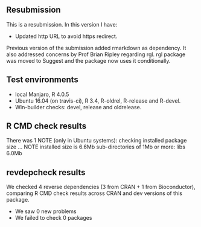 ## Resubmission
This is a resubmission. In this version I have:
* Updated http URL to avoid https redirect.

Previous version of the submission added rmarkdown as dependency.
It also addressed concerns by Prof Brian Ripley regarding rgl. rgl package was moved
to Suggest and the package now uses it conditionally.

## Test environments
* local Manjaro, R 4.0.5
* Ubuntu 16.04 (on travis-ci), R 3.4, R-oldrel, R-release and R-devel.
* Win-builder checks: devel, release and oldrelease.

## R CMD check results
There was 1 NOTE (only in Ubuntu systems):
checking installed package size ... NOTE
installed size is  6.6Mb
sub-directories of 1Mb or more:
  libs   6.0Mb

## revdepcheck results
We checked 4 reverse dependencies (3 from CRAN + 1 from Bioconductor), comparing
R CMD check results across CRAN and dev versions of this package.

* We saw 0 new problems
* We failed to check 0 packages

